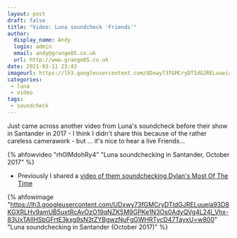 ```yaml
---
layout: post
draft: false
title: "Video: Luna soundcheck 'Friends'"
author:
  display_name: Andy
  login: admin
  email: andy@grange85.co.uk
  url: http://www.grange85.co.uk
date: 2021-03-11 23:43
imageurl: https://lh3.googleusercontent.com/UDxwy73fGMCryDTIdGJRELuueia93D8KGXRLHv9amUB5uxtRcAvOzO19qNZK5M9GPKe1N3Os0AdyQVg4L24l_Vhx-83UxTAIlHSbGFrtE3kxg9sN3tZYBgwzNuFgGWHRTycD47TayxU=w2400
categories:
 - luna
 - video
tags:
 - soundcheck
---
```


Just came across another video from Luna's soundcheck before their show in Santander in 2017 - I think I didn't share this because of the rather careless camerawork - but ... it's nice to hear a live Friends...

{% ahfowvideo "rh0IMdohRy4" "Luna soundchecking in Santander, October 2017" %}

 - Previously I shared a [video of them soundchecking Dylan's Most Of The Time](/2021/01/27/video-luna-soundcheck-santander-2017/)

{% ahfowimage "https://lh3.googleusercontent.com/UDxwy73fGMCryDTIdGJRELuueia93D8KGXRLHv9amUB5uxtRcAvOzO19qNZK5M9GPKe1N3Os0AdyQVg4L24l_Vhx-83UxTAIlHSbGFrtE3kxg9sN3tZYBgwzNuFgGWHRTycD47TayxU=w800" "Luna soundchecking in Santander (October 2017)" %}
